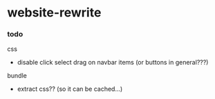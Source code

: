 # website-rewrite

### todo

css
 - disable click select drag on navbar items (or buttons in general???)

bundle
 - extract css?? (so it can be cached...)
